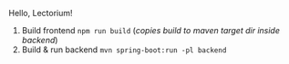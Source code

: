 Hello, Lectorium!

1. Build frontend `npm run build` (_copies build to maven target dir inside backend_)
2. Build & run backend `mvn spring-boot:run -pl backend`